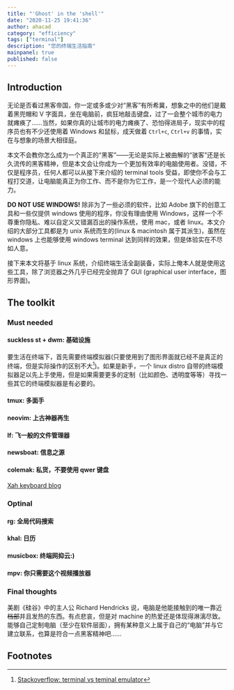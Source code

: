 ```yaml
---
title: "'Ghost' in the 'shell'"
date: "2020-11-25 19:41:36"
author: ahacad
category: "efficiency"
tags: ["terminal"]
description: "您的终端生活指南"
mainpanel: true
published: false
---
```


## Introduction

无论是否看过黑客帝国，你一定或多或少对“黑客”有所希冀，想象之中的他们是戴着黑兜帽和 V 字面具，坐在电脑前，疯狂地敲击键盘，过了一会整个城市的电力就瘫痪了……当然，如果你真的让城市的电力瘫痪了、恐怕得进局子，现实中的程序员也有不少还使用着 Windows 和鼠标，成天做着 `Ctrl+c`, `Ctrl+v` 的事情，实在与想象的场景大相径庭。

本文不会教你怎么成为一个真正的“黑客”——无论是实际上被曲解的“骇客”还是长久流传的黑客精神，但是本文会让你成为一个更加有效率的电脑使用者。没错，不仅是程序员，任何人都可以从接下来介绍的 terminal tools 受益，即使你不会与工程打交道，让电脑能真正为你工作、而不是你为它工作，是一个现代人必须的能力。

**DO NOT USE WINDOWS!** 除非为了一些必须的软件，比如 Adobe 旗下的创意工具和一些仅提供 windows 使用的程序，你没有理由使用 Windows，这样一个不尊重你隐私、难以自定义又错漏百出的操作系统，使用 mac，或者 linux。本文介绍的大部分工具都是为 unix 系统而生的(linux & macintosh 属于其派生)，虽然在 windows 上也能够使用 windows terminal 达到同样的效果，但是体验实在不尽如人意。

接下来本文将基于 linux 系统，介绍终端生活全副装备，实际上俺本人就是使用这些工具，除了浏览器之外几乎已经完全抛弃了 GUI (graphical user interface，图形界面)。

## The toolkit

### Must needed

#### suckless st + dwm: 基础设施

要生活在终端下，首先需要终端模拟器(只要使用到了图形界面就已经不是真正的终端，但是实际操作的区别不大[^1])。如果是新手，一个 linux distro 自带的终端模拟器足以先上手使用，但是如果需要更多的定制（比如颜色、透明度等等）寻找一些其它的终端模拟器是有必要的。

#### tmux: 多面手

#### neovim: 上古神器再生

#### lf: 飞一般的文件管理器

#### newsboat: 信息之源

#### colemak: 私货，不要使用 qwer 键盘

[Xah keyboard blog](http://xahlee.info/kbd/keyboard_blog.html)

### Optinal

#### rg: 全局代码搜索

#### khal: 日历 

#### musicbox: 终端网抑云:)

#### mpv: 你只需要这个视频播放器

### Final thoughts

美剧《硅谷》中的主人公 Richard Hendricks 说，电脑是他能接触到的唯一靠近~~档部~~并且发热的东西。有点悲哀，但是对 machine 的热爱还是体现得淋漓尽致。能够自己定制电脑（至少在软件层面），拥有某种意义上属于自己的“电脑”并与它建立联系，也算是符合一点黑客精神吧……








## Footnotes

[^1]: [Stackoverflow: terminal vs teminal emulator](https://unix.stackexchange.com/questions/254359/terminal-vs-terminal-emulator#:~:text=Terminal%20is%20actually%20a%20device,and%20also%20displayed%20on%20monitor.&text=The%20terminal%20emulator%20program%20will,the%20shell%20using%20pseudo%2Dterminal.)
